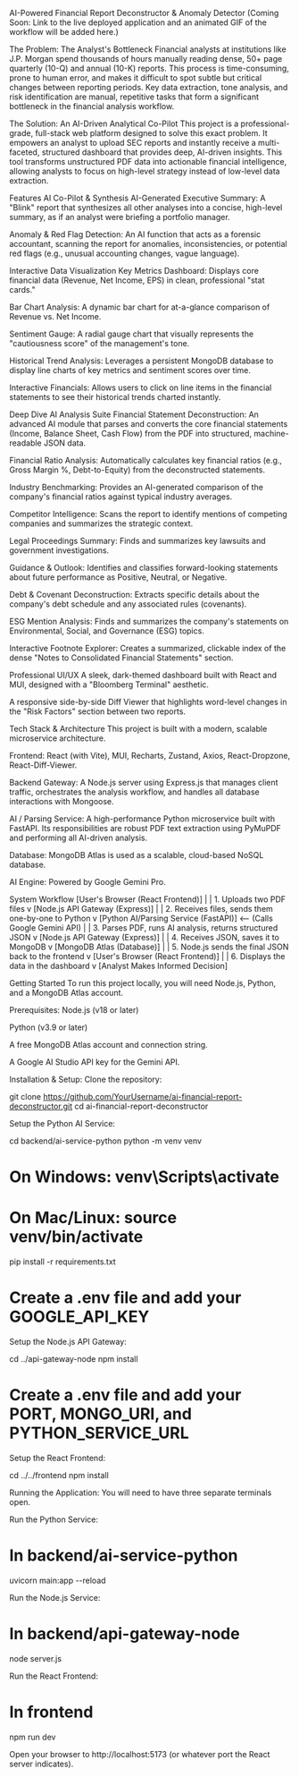 AI-Powered Financial Report Deconstructor & Anomaly Detector
(Coming Soon: Link to the live deployed application and an animated GIF of the workflow will be added here.)

The Problem: The Analyst's Bottleneck
Financial analysts at institutions like J.P. Morgan spend thousands of hours manually reading dense, 50+ page quarterly (10-Q) and annual (10-K) reports. This process is time-consuming, prone to human error, and makes it difficult to spot subtle but critical changes between reporting periods. Key data extraction, tone analysis, and risk identification are manual, repetitive tasks that form a significant bottleneck in the financial analysis workflow.

The Solution: An AI-Driven Analytical Co-Pilot
This project is a professional-grade, full-stack web platform designed to solve this exact problem. It empowers an analyst to upload SEC reports and instantly receive a multi-faceted, structured dashboard that provides deep, AI-driven insights. This tool transforms unstructured PDF data into actionable financial intelligence, allowing analysts to focus on high-level strategy instead of low-level data extraction.

Features
AI Co-Pilot & Synthesis
AI-Generated Executive Summary: A "Blink" report that synthesizes all other analyses into a concise, high-level summary, as if an analyst were briefing a portfolio manager.

Anomaly & Red Flag Detection: An AI function that acts as a forensic accountant, scanning the report for anomalies, inconsistencies, or potential red flags (e.g., unusual accounting changes, vague language).

Interactive Data Visualization
Key Metrics Dashboard: Displays core financial data (Revenue, Net Income, EPS) in clean, professional "stat cards."

Bar Chart Analysis: A dynamic bar chart for at-a-glance comparison of Revenue vs. Net Income.

Sentiment Gauge: A radial gauge chart that visually represents the "cautiousness score" of the management's tone.

Historical Trend Analysis: Leverages a persistent MongoDB database to display line charts of key metrics and sentiment scores over time.

Interactive Financials: Allows users to click on line items in the financial statements to see their historical trends charted instantly.

Deep Dive AI Analysis Suite
Financial Statement Deconstruction: An advanced AI module that parses and converts the core financial statements (Income, Balance Sheet, Cash Flow) from the PDF into structured, machine-readable JSON data.

Financial Ratio Analysis: Automatically calculates key financial ratios (e.g., Gross Margin %, Debt-to-Equity) from the deconstructed statements.

Industry Benchmarking: Provides an AI-generated comparison of the company's financial ratios against typical industry averages.

Competitor Intelligence: Scans the report to identify mentions of competing companies and summarizes the strategic context.

Legal Proceedings Summary: Finds and summarizes key lawsuits and government investigations.

Guidance & Outlook: Identifies and classifies forward-looking statements about future performance as Positive, Neutral, or Negative.

Debt & Covenant Deconstruction: Extracts specific details about the company's debt schedule and any associated rules (covenants).

ESG Mention Analysis: Finds and summarizes the company's statements on Environmental, Social, and Governance (ESG) topics.

Interactive Footnote Explorer: Creates a summarized, clickable index of the dense "Notes to Consolidated Financial Statements" section.

Professional UI/UX
A sleek, dark-themed dashboard built with React and MUI, designed with a "Bloomberg Terminal" aesthetic.

A responsive side-by-side Diff Viewer that highlights word-level changes in the "Risk Factors" section between two reports.

Tech Stack & Architecture
This project is built with a modern, scalable microservice architecture.

Frontend: React (with Vite), MUI, Recharts, Zustand, Axios, React-Dropzone, React-Diff-Viewer.

Backend Gateway: A Node.js server using Express.js that manages client traffic, orchestrates the analysis workflow, and handles all database interactions with Mongoose.

AI / Parsing Service: A high-performance Python microservice built with FastAPI. Its responsibilities are robust PDF text extraction using PyMuPDF and performing all AI-driven analysis.

Database: MongoDB Atlas is used as a scalable, cloud-based NoSQL database.

AI Engine: Powered by Google Gemini Pro.

System Workflow
[User's Browser (React Frontend)]
       |
       | 1. Uploads two PDF files
       v
[Node.js API Gateway (Express)]
       |
       | 2. Receives files, sends them one-by-one to Python
       v
[Python AI/Parsing Service (FastAPI)]  <-- (Calls Google Gemini API)
       |
       | 3. Parses PDF, runs AI analysis, returns structured JSON
       v
[Node.js API Gateway (Express)]
       |
       | 4. Receives JSON, saves it to MongoDB
       v
[MongoDB Atlas (Database)]
       |
       | 5. Node.js sends the final JSON back to the frontend
       v
[User's Browser (React Frontend)]
       |
       | 6. Displays the data in the dashboard
       v
[Analyst Makes Informed Decision]

Getting Started
To run this project locally, you will need Node.js, Python, and a MongoDB Atlas account.

Prerequisites:
Node.js (v18 or later)

Python (v3.9 or later)

A free MongoDB Atlas account and connection string.

A Google AI Studio API key for the Gemini API.

Installation & Setup:
Clone the repository:

git clone https://github.com/YourUsername/ai-financial-report-deconstructor.git
cd ai-financial-report-deconstructor

Setup the Python AI Service:

cd backend/ai-service-python
python -m venv venv
# On Windows: venv\Scripts\activate
# On Mac/Linux: source venv/bin/activate
pip install -r requirements.txt
# Create a .env file and add your GOOGLE_API_KEY

Setup the Node.js API Gateway:

cd ../api-gateway-node
npm install
# Create a .env file and add your PORT, MONGO_URI, and PYTHON_SERVICE_URL

Setup the React Frontend:

cd ../../frontend
npm install

Running the Application:
You will need to have three separate terminals open.

Run the Python Service:

# In backend/ai-service-python
uvicorn main:app --reload

Run the Node.js Service:

# In backend/api-gateway-node
node server.js

Run the React Frontend:

# In frontend
npm run dev

Open your browser to http://localhost:5173 (or whatever port the React server indicates).